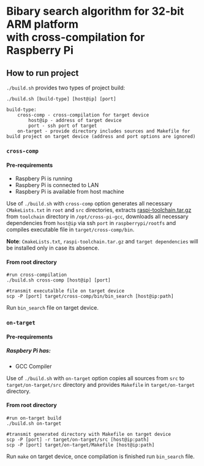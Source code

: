 # Bibary search algorithm for 32-bit ARM platform <br> with cross-compilation for Raspberry Pi

## How to run project
`./build.sh` provides two types of project build:

	./build.sh [build-type] [host@ip] [port]

	build-type:
		cross-comp - cross-compilation for target device
			host@ip - address of target device
			port - ssh port of target
		on-target - provide directory includes sources and Makefile for build project on target device (address and port options are ignored)

### `cross-comp`

#### Pre-requirements
- Raspbery Pi is running
- Raspbery Pi is connected to LAN
- Raspbery Pi is available from host machine

Use of `./build.sh` with `cross-comp` option generates all necessary `CMakeLists.txt` in `root` and `src` directories, extracts
[raspi-toolchain.tar.gz](https://github.com/Pro/raspi-toolchain/releases/tag/v1.0.2 "raspi-toolchain") from `toolchain` directory in `/opt/cross-pi-gcc`, downloads all necessary dependencies from `host@ip` via ssh `port` in `raspberrypi/rootfs` and compiles executable file in `target/cross-comp/bin`.

**Note**: `CmakeLists.txt`, `raspi-toolchain.tar.gz` and `target dependencies` will be installed only in case its absence.

#### From root directory
	#run cross-compilation
	./build.sh cross-comp [host@ip] [port]

	#transmit executalble file on target device
	scp -P [port] target/cross-comp/bin/bin_search [host@ip:path]

Run `bin_search` file on target device.

### `on-target`

#### Pre-requirements
##### Raspbery Pi has:
- GCC Compiler

Use of `./build.sh` with `on-target` option copies all sources from `src` to `target/on-target/src` directory and provides `Makefile` in `target/on-target` directory.

#### From root directory
	#run on-target build
	./build.sh on-target

	#transmit generated directory with Makefile on target device
	scp -P [port] -r target/on-target/src [host@ip:path]
	scp -P [port] target/on-target/Makefile [host@ip:path]

Run `make` on target device, once compilation is finished run `bin_search` file.
